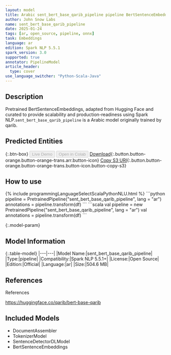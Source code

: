 ```yaml
---
layout: model
title: Arabic sent_bert_base_qarib_pipeline pipeline BertSentenceEmbeddings from qarib
author: John Snow Labs
name: sent_bert_base_qarib_pipeline
date: 2025-01-24
tags: [ar, open_source, pipeline, onnx]
task: Embeddings
language: ar
edition: Spark NLP 5.5.1
spark_version: 3.0
supported: true
annotator: PipelineModel
article_header:
  type: cover
use_language_switcher: "Python-Scala-Java"
---
```


## Description

Pretrained BertSentenceEmbeddings, adapted from Hugging Face and curated to provide scalability and production-readiness using Spark NLP.`sent_bert_base_qarib_pipeline` is a Arabic model originally trained by qarib.

## Predicted Entities



{:.btn-box}
<button class="button button-orange" disabled>Live Demo</button>
<button class="button button-orange" disabled>Open in Colab</button>
[Download](https://s3.amazonaws.com/auxdata.johnsnowlabs.com/public/models/sent_bert_base_qarib_pipeline_ar_5.5.1_3.0_1737684042644.zip){:.button.button-orange.button-orange-trans.arr.button-icon}
[Copy S3 URI](s3://auxdata.johnsnowlabs.com/public/models/sent_bert_base_qarib_pipeline_ar_5.5.1_3.0_1737684042644.zip){:.button.button-orange.button-orange-trans.button-icon.button-copy-s3}

## How to use



<div class="tabs-box" markdown="1">
{% include programmingLanguageSelectScalaPythonNLU.html %}
```python
pipeline = PretrainedPipeline("sent_bert_base_qarib_pipeline", lang = "ar")
annotations =  pipeline.transform(df)
```
```scala
val pipeline = new PretrainedPipeline("sent_bert_base_qarib_pipeline", lang = "ar")
val annotations = pipeline.transform(df)
```
</div>

{:.model-param}
## Model Information

{:.table-model}
|---|---|
|Model Name:|sent_bert_base_qarib_pipeline|
|Type:|pipeline|
|Compatibility:|Spark NLP 5.5.1+|
|License:|Open Source|
|Edition:|Official|
|Language:|ar|
|Size:|504.6 MB|

## References

References

https://huggingface.co/qarib/bert-base-qarib

## Included Models

- DocumentAssembler
- TokenizerModel
- SentenceDetectorDLModel
- BertSentenceEmbeddings